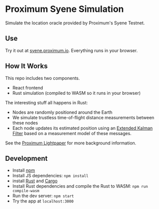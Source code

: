 # Proximum Syene Simulation
Simulate the location oracle provided by Proximum's Syene Testnet.

## Use
Try it out at [syene.proximum.io](https://syene.proximum.io). Everything runs in your browser.

## How It Works
This repo includes two components.
* React frontend
* Rust simulation (compiled to WASM so it runs in your browser)

The interesting stuff all happens in Rust:
* Nodes are randomly positioned around the Earth
* We simulate trustless time-of-flight distance measurements between these nodes
* Each node updates its estimated position using an [Extended Kalman Filter](https://en.wikipedia.org/wiki/Extended_Kalman_filter) based on a measurement model of these messages.

See the [Proximum Lightpaper](https://proximum.xyz/proximum-lightpaper.pdf) for more background information.

## Development
* Install [npm](https://docs.npmjs.com/downloading-and-installing-node-js-and-npm)
* Install JS dependencies: `npm install`
* install [Rust](https://www.rust-lang.org/tools/install) and [Cargo](https://doc.rust-lang.org/cargo/getting-started/installation.html) 
* Install Rust dependencies and compile the Rust to WASM: `npm run compile-wasm`
* Run the dev server: `npm start`
* Try the app at `localhost:3000`


